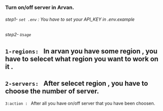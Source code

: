 ### Turn on/off server in Arvan.

###### step1- `set .env` : You have to set your API_KEY in .env.example 
###### step2- `Usage` 
`1-regions: ` In arvan you have some region , you have to selecet what region you want to work on it . 
---
`2-servers: ` After selecet region , you have to choose the number of server.
---
`3:action : ` After all you have on/off server that you have been choosen.




